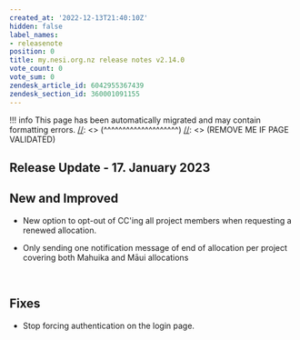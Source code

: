 ```yaml
---
created_at: '2022-12-13T21:40:10Z'
hidden: false
label_names:
- releasenote
position: 0
title: my.nesi.org.nz release notes v2.14.0
vote_count: 0
vote_sum: 0
zendesk_article_id: 6042955367439
zendesk_section_id: 360001091155
---
```




[//]: <> (REMOVE ME IF PAGE VALIDATED)
[//]: <> (vvvvvvvvvvvvvvvvvvvv)
!!! info
    This page has been automatically migrated and may contain formatting errors.
[//]: <> (^^^^^^^^^^^^^^^^^^^^)
[//]: <> (REMOVE ME IF PAGE VALIDATED)

## Release Update - 17. January 2023

## New and Improved

-   New option to opt-out of CC'ing all project members when requesting
    a renewed allocation.

-   Only sending one notification message of end of allocation per
    project covering both Mahuika and Māui allocations

 

## Fixes

-   Stop forcing authentication on the login page.
